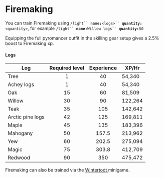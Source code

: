 # Firemaking

You can train Firemaking using `/light`` `**`name:`**`<logs>`` `**`quantity:`**`<quantity>`, for example `/light`` `**`name:`**`Willow logs`` `**`quantity:`**`50`

Equipping the full pyromancer outfit in the skilling gear setup gives a 2.5% boost to Firemaking xp.

#### Logs

| **Log**          | **Required level** | **Experience** | **XP/Hr** |
| ---------------- | :----------------: | :------------: | --------- |
| Tree             |          1         |       40       | 54,340    |
| Achey logs       |          1         |       40       | 54,340    |
| Oak              |         15         |       60       | 81,509    |
| Willow           |         30         |       90       | 122,264   |
| Teak             |         35         |       105      | 142,642   |
| Arctic pine logs |         42         |       125      | 169,811   |
| Maple            |         45         |       135      | 183,396   |
| Mahogany         |         50         |      157.5     | 213,962   |
| Yew              |         60         |      202.5     | 275,094   |
| Magic            |         75         |      303.8     | 412,709   |
| Redwood          |         90         |       350      | 475,472   |

Firemaking can also be trained via the [Wintertodt ](wintertodt.md)minigame.
